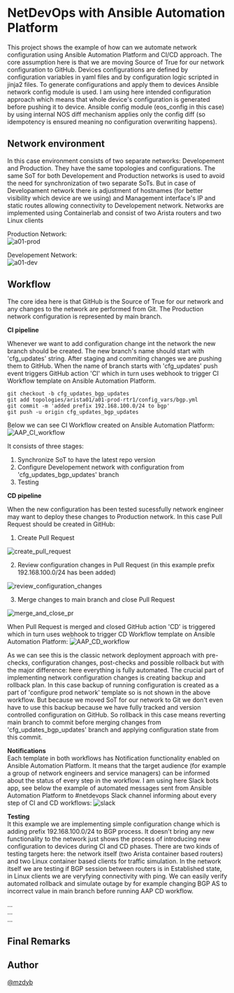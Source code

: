 # NetDevOps with Ansible Automation Platform

This project shows the example of how can we automate network configuration using Ansible Automation Platform and CI/CD approach. The core assumption here is that we are moving Source of True for our network configuration to GitHub. Devices configurations are defined by configuration variables in yaml files and by configuration logic scripted in jinja2 files. To generate configurations and apply them to devices Ansible network config module is used. I am using here intended configuration approach which means that whole device's configuration is generated before pushing it to device. Ansible config module (eos_config in this case) by using internal NOS diff mechanism applies only the config diff (so idempotency is ensured meaning no configuration overwriting happens).



## Network environment

In this case environment consists of two separate networks: Developement and Production. They have the same topologies and configurations. The same SoT for both Developement and Production networks is used to avoid the need for synchronization of two separate SoTs. But in case of Developament network there is adjustment of hostnames (for better visibility which device are we using) and Management interface's IP and static routes allowing connectivity to Developement network. Networks are implemented using Containerlab and consist of two Arista routers and two Linux clients
  
Production Network:  
![a01-prod](https://github.com/mzdyb/netdevops/assets/49950423/ca8ca593-66c2-4054-b994-69f7f22ff288)

Developement Network:  
![a01-dev](https://github.com/mzdyb/netdevops/assets/49950423/a114ab2b-c5a1-4c39-9d7d-7aa0296b50b5)



## Workflow
The core idea here is that GitHub is the Source of True for our network and any changes to the network are performed from Git. The Production network configuration is represented by main branch. 

**CI pipeline**

Whenever we want to add configuration change int the network the new branch should be created. The new branch's name should start with 'cfg_updates' string. After staging and commiting changes we are pushing them to GitHub. When the name of branch starts with 'cfg_updates' push event triggers GitHub action 'CI' which in turn uses webhook to trigger CI Workflow template on Ansible Automation Platform.

    git checkout -b cfg_updates_bgp_updates
    git add topologies/arista01/a01-prod-rtr1/config_vars/bgp.yml
    git commit -m 'added prefix 192.168.100.0/24 to bgp'
    git push -u origin cfg_updates_bgp_updates

Below we can see CI Workflow created on Ansible Automation Platform:
![AAP_CI_workflow](https://github.com/mzdyb/netdevops/assets/49950423/ef7a2ac2-fce6-4b51-8dbb-1395dba8aa95)


It consists of three stages:
1. Synchronize SoT to have the latest repo version
2. Configure Developement network with configuration from 'cfg_updates_bgp_updates' branch
3. Testing
  
  
**CD pipeline**  

When the new configuration has been tested sucessfully network engineer may want to deploy these changes to Production network. In this case Pull Request should be created in GitHub:

1. Create Pull Request

![create_pull_request](https://github.com/mzdyb/netdevops/assets/49950423/8caab6c5-a408-4c65-b156-27169195a057)
 
2. Review configuration changes in Pull Request (in this example prefix 192.168.100.0/24 has been added)
   
![review_configuration_changes](https://github.com/mzdyb/netdevops/assets/49950423/9dcc77e0-64a8-42db-8f49-7a148f9f802a)

   
3. Merge changes to main branch and close Pull Request

![merge_and_close_pr](https://github.com/mzdyb/netdevops/assets/49950423/a3865106-21b9-45e1-865b-20d5d2f8a1b8)

When Pull Request is merged and closed GitHub action 'CD' is triggered which in turn uses webhook to trigger CD Workflow template on Ansible Automation Platform:
![AAP_CD_workflow](https://github.com/mzdyb/netdevops/assets/49950423/58882b63-c026-43f9-9d74-70879ea556a0)

As we can see this is the classic network deployment approach with pre-checks, configuration changes, post-checks and possible rollback but with the major difference: here everything is fully automated. The crucial part of implementing network configuration changes is creating backup and rollback plan. In this case backup of running configuration is created as a part of 'configure prod network' template so is not shown in the above workflow. But because we moved SoT for our network to Git we don't even have to use this backup because we have fully tracked and version controlled configuration on GitHub. So rollback in this case means reverting main branch to commit before merging changes from 'cfg_updates_bgp_updates' branch and applying configuration state from this commit.

**Notifications**  
Each template in both workflows has Notification functionality enabled on Ansible Automation Platform. It means that the target audience (for example a group of network engineers and service managers) can be informed about the status of every step in the workflow. I am using here Slack bots app, see below the example of automated messages sent from Ansible Automation Platform to #netdevops Slack channel informing about every step of CI and CD workflows:
![slack](https://github.com/mzdyb/netdevops/assets/49950423/be27c5cb-c179-45a1-9fc6-b9c5af04ac68)


**Testing**  
It this example we are implementing simple configuration change which is adding prefix 192.168.100.0/24 to BGP process. It doesn't bring any new functionality to the network just shows the process of introducing new configuration to devices during CI and CD phases. There are two kinds of testing targets here: the network itself (two Arista container based routers) and two Linux container based clients for traffic simulation. In the network itself we are testing if BGP session between routers is in Established state, in Linux clients we are veryfying connectivity with ping. We can easily verify automated rollback and simulate outage by for example changing BGP AS to incorrect value in main branch before running AAP CD workflow.
  
...  
...  
...

## Final Remarks



## Author

[@mzdyb](https://www.linkedin.com/in/michal-zdyb-9aa4046/)

